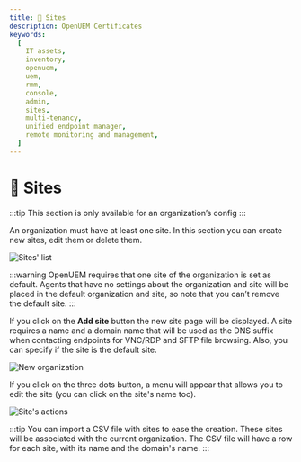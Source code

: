 ```yaml
---
title: 🏢 Sites
description: OpenUEM Certificates
keywords:
  [
    IT assets,
    inventory,
    openuem,
    uem,
    rmm,
    console,
    admin,
    sites,
    multi-tenancy,
    unified endpoint manager,
    remote monitoring and management,
  ]
---
```


# 🏢 Sites

:::tip
This section is only available for an organization’s config
:::

An organization must have at least one site. In this section you can create new sites, edit them or delete them.

![Sites' list](/img/console/sites_list.png)

:::warning
OpenUEM requires that one site of the organization is set as default. Agents that have no settings about the organization and site will be placed in the default organization and site, so note that you can’t remove the default site.
:::

If you click on the **Add site** button the new site page will be displayed. A site requires a name and a domain name that will be used as the DNS suffix when contacting endpoints for VNC/RDP and SFTP file browsing. Also, you can specify if the site is the default site.

![New organization](/img/console/new_site.png)

If you click on the three dots button, a menu will appear that allows you to edit the site (you can click on the site's name too).

![Site's actions](/img/console/site_actions.png)

:::tip
You can import a CSV file with sites to ease the creation. These sites will be associated with the current organization. The CSV file will have a row for each site, with its name and the domain's name.
:::
